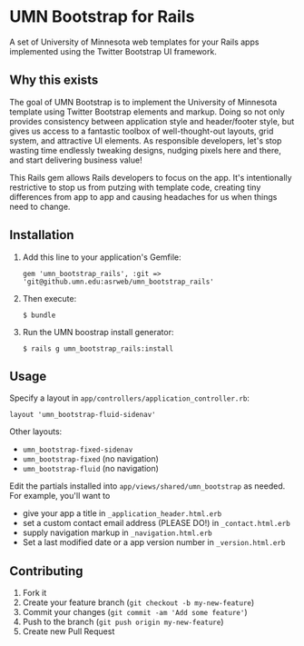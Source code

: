 UMN Bootstrap for Rails
=======================

A set of University of Minnesota web templates for your Rails apps implemented
using the Twitter Bootstrap UI framework.

Why this exists
---------------

The goal of UMN Bootstrap is to implement the University of Minnesota
template using Twitter Bootstrap elements and markup. Doing so not only provides
consistency between application style and header/footer style, but gives
us access to a fantastic toolbox of well-thought-out layouts, grid
system, and attractive UI elements. As responsible developers, let's stop
wasting time endlessly tweaking designs, nudging pixels here and there,
and start delivering business value!

This Rails gem allows Rails developers to focus on the app. It's
intentionally restrictive to stop us from putzing with template code,
creating tiny differences from app to app and causing headaches for us
when things need to change. 

Installation
------------

1. Add this line to your application's Gemfile:

    ```
    gem 'umn_bootstrap_rails', :git => 'git@github.umn.edu:asrweb/umn_bootstrap_rails'
    ```

2. Then execute:

    ```
    $ bundle
    ```

3. Run the UMN boostrap install generator:

    ```
    $ rails g umn_bootstrap_rails:install
    ```

Usage
-----

Specify a layout in `app/controllers/application_controller.rb`:

    layout 'umn_bootstrap-fluid-sidenav'

Other layouts:

- `umn_bootstrap-fixed-sidenav`
- `umn_bootstrap-fixed` (no navigation)
- `umn_bootstrap-fluid` (no navigation)

Edit the partials installed into `app/views/shared/umn_bootstrap` as
needed. For example, you'll want to

- give your app a title in `_application_header.html.erb`
- set a custom contact email address (PLEASE DO!) in `_contact.html.erb`
- supply navigation markup in `_navigation.html.erb`
- Set a last modified date or a app version number in
  `_version.html.erb`

Contributing
------------

1. Fork it
2. Create your feature branch (`git checkout -b my-new-feature`)
3. Commit your changes (`git commit -am 'Add some feature'`)
4. Push to the branch (`git push origin my-new-feature`)
5. Create new Pull Request
